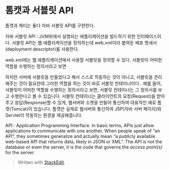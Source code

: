 # 톰캣과 서블릿 API

톰캣과 제티는 둘다 자바 서블릿 API를 구현한다. 


자바 서블릿 API
: JVM위에서 실행되는 애플리케이션을 빌드하기 위한 인터페이스이다. 서블릿 API는 웹 애플리케이션을 정의하는데 web.xml이라 붙여둔 배포 명세서(deployment descriptor)를 사용한다.

web.xml에는 웹 애플리케이션에서 사용할 서블릿을 정의할 수 있다. 서블릿이 어떠한 역할을 수행하는 정의서라고 보면

하지만 서버에 서블릿을 만들었다고 해서 스스로 작동하는 것이 아니고, 서블릿을 관리해주는 것이 필요한데 그러한 역할을 하는 것이 바로 서블릿 컨테이너이다.. 예를 들어, 서블릿이 어떠한 역할을 수행하는 정의서라고 보면, 서블릿 컨테이너는 그 정의서를 보고 수행한다고 볼 수 있습니다. 서블릿 컨테이너는 클라이언트의 요청(Request)을 받아주고 응답(Response)할 수 있게, 웹서버와 소켓을 만들어 통신하며 대표적인 예로 톰캣(Tomcat)이 있습니다. 톰캣은 실제로 웹서버와 통신하여 JSP(자바 서버 페이지)와 Servlet이 작동하는 환경을 제공해줍니다.



 
API
: Application Programming Interface. In basic terms, APIs just allow applications to communicate with one another. When people speak of “an API”, they sometimes generalize and actually mean “a publicly available web-based API that returns data, likely in JSON or XML”.  The API is not the database or even the server, it is the code that governs the _access point(s)_ for the server.


> Written with [StackEdit](https://stackedit.io/).
<!--stackedit_data:
eyJoaXN0b3J5IjpbLTE0MDg3MzY3MjksMTMwMTUyMjYxNSwtMT
UwNjgzMDY5OCwtMTMxNjI5MTI1LC04NTAzNjM2NzksLTExNjAw
MzgzNTNdfQ==
-->